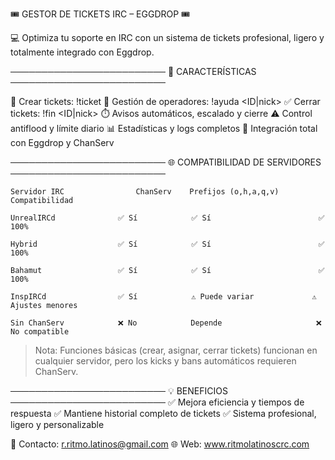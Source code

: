 
  🎟️ GESTOR DE TICKETS IRC – EGGDROP 🎟️ 
  
💻 Optimiza tu soporte en IRC con un sistema de tickets
profesional, ligero y totalmente integrado con Eggdrop.

─────────────────────────
🚀 CARACTERÍSTICAS
─────────────────────────

📝 Crear tickets:        !ticket <mensaje>
👥 Gestión de operadores: !ayuda <ID|nick>
✅ Cerrar tickets:       !fin <ID|nick>
⏱️ Avisos automáticos, escalado y cierre
⚠️ Control antiflood y límite diario
📊 Estadísticas y logs completos
🔧 Integración total con Eggdrop y ChanServ

─────────────────────────
🌐 COMPATIBILIDAD DE SERVIDORES
─────────────────────────

	Servidor IRC				ChanServ 	Prefijos (o,h,a,q,v) 	Compatibilidad 

	UnrealIRCd 				✅ Sí 			✅ Sí 				        ✅ 100% 
	
	Hybrid   				✅ Sí 			✅ Sí 				        ✅ 100% 
	
	Bahamut 				✅ Sí 			✅ Sí 				        ✅ 100% 
	
	InspIRCd   				✅ Sí 			⚠️ Puede variar 		  	⚠️ Ajustes menores 
	
	Sin ChanServ     		❌ No 			Depende 			        ❌ No compatible 

> Nota: Funciones básicas (crear, asignar, cerrar tickets) funcionan en cualquier servidor,
pero los kicks y bans automáticos requieren ChanServ.

─────────────────────────
💡 BENEFICIOS
─────────────────────────
✅ Mejora eficiencia y tiempos de respuesta
✅ Mantiene historial completo de tickets
✅ Sistema profesional, ligero y personalizable

📧 Contacto: r.ritmo.latinos@gmail.com
🌐 Web: www.ritmolatinoscrc.com
